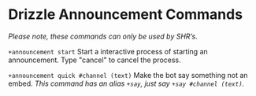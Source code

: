 # Drizzle Announcement Commands
*Please note, these commands can only be used by SHR’s.*


`+announcement start` Start a interactive process of starting an announcement. Type "cancel" to cancel the process.


`+announcement quick #channel (text)` Make the bot say something not an embed. *This command has an alias `+say`, just say `+say #channel (text)`.*
